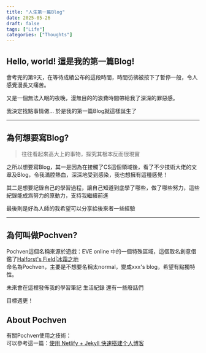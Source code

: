 ```yaml
---
title: "人生第一篇Blog"
date: 2025-05-26
draft: false
tags: ["Life"]
categories: ["Thoughts"]
---
```


## Hello, world! 這是我的第一篇Blog!
會考完的第9天，在等待成績公布的這段時間，時間彷彿被按下了暫停一般，令人感覺漫長又痛苦。  

又是一個無法入眠的夜晚，漫無目的的浪費時間帶給我了深深的罪惡感。  
  
我決定找點事情做...
於是我的第一篇Blog就這樣誕生了  

---

## 為何想要寫Blog?
> 往往看起來高大上的事物，探究其根本反而很現實  

之所以想要寫Blog，其一是因為在接觸了CS這個領域後，看了不少技術大佬的文章及Blog，令我滿腔熱血，深深地受到感染，我也想擁有這種感覺！  

其二是想要記錄自己的學習過程，讓自己知道到底學了哪些，做了哪些努力，這些紀錄能成爲努力的原動力，支持我繼續前進  

最後則是好為人師的我希望可以分享給後來者一些經驗

---

## 為何叫做Pochven?
Pochven這個名稱來源於遊戲：EVE online 中的一個特殊區域，這個取名創意借鑑了[Halforst's Field|冰霜之地](https://halfrost.com/)  
命名為Pochven，主要是不想要名稱太normal，變成xxx's blog，希望有點獨特性。  

未來會在這裡發佈我的學習筆記 生活紀錄 還有一些廢話們  

目標週更！  

## About Pochven
有關Pochven使用之技術：  
可以參考這一篇：[使用 Netlify + Jekyll 快速搭建个人博客](https://imageslr.com/2023/jekyll-netlify#static)  